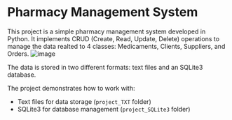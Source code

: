 # Pharmacy Management System

This project is a simple pharmacy management system developed in Python. It implements CRUD (Create, Read, Update, Delete) operations to manage the data realted to 4 classes: Medicaments, Clients, Suppliers, and Orders.
![image](https://github.com/user-attachments/assets/0dd21fd3-b936-4bbb-841e-24bfe999bf61)

The data is stored in two different formats: text files and an SQLite3 database.

The project demonstrates how to work with:
- Text files for data storage (`project_TXT` folder)
- SQLite3 for database management (`project_SQLite3` folder)
